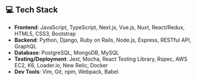 ## 💻 Tech Stack
- **Frontend**: JavaScript, TypeScript, Next.js, Vue.js, Nuxt, React/Redux, HTML5, CSS3, Bootstrap
- **Backend**: Python, Django, Ruby on Rails, Node.js, Express, RESTful API, GraphQL
- **Database**: PostgreSQL, MongoDB, MySQL
- **Testing/Deployment**: Jest, Mocha, React Testing Library, Rspec, AWS EC2, K6, Loader.io, New Relic, Docker
- **Dev Tools**: Vim, Git, npm, Webpack, Babel

<!---
# Hello 👋 I'm Sean Park, a Full Stack Developer

Welcome to my GitHub profile! I'm passionate about building robust and scalable web applications. With a strong foundation in both front-end and back-end technologies, I bring a holistic approach to development. Currently exploring new opportunities to contribute my skills and expertise.

## 💻 Tech Stack
- **Frontend**: JavaScript, Ruby on Rails, TypeScript, Next.js, React/Redux, Angular, HTML5, CSS3, Bootstrap
- **Backend**: Ruby on Rails, Node.js, Express, RESTful API Development, GraphQL
- **Database**: PostgreSQL, MongoDB, MySQL
- **Testing/Deployment**: Jest, Mocha, React Testing Library, Rspec, AWS EC2, K6, Loader.io, New Relic, Docker
- **Dev Tools**: Vim, Git, npm, Webpack, Babel

## 🚀 Projects
Here are some projects I've worked on to showcase my abilities:

### [Pro Cleaners](https://prodrycleaners.net/)
Fully responsive local business landing page. Developed using React/CSS/Animations/Gradients.

### [Lawn and Order](https://lawnandordertx.net/)
Fully responsive local business landing page. Developed using React/CSS/Animations/Gradients.

### [Sunny Cleaners](https://sunnydrycleaners.net/)
Fully responsive local business landing page. Developed using React, Tailwind CSS, and Vite JS.

Feel free to explore more projects on my [seansangpark.com](https://seansangpark.com/).

## 📫 Let's Connect
I'm open to collaboration and new opportunities. If you're looking for a dedicated full-stack developer, let's connect!

- [seansangpark.com](https://seansangpark.com/)
- [LinkedIn/seansangpark](https://www.linkedin.com/in/seansangpark/)
- seansangpark@gmail.com

## 🌱 Learning
I believe in continuous learning and staying updated with the latest technologies. Currently exploring Python to enhance my skill set.
-->
